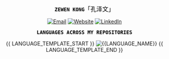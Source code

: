 <style>
@font-face {
    font-family: 'minecraft';
    src: url('.font/minecraft.ttf') format('truetype');
}
@font-face {
    font-family: 'minecraft-cn';
    src: url('.font/minecraft-cn.ttf') format('truetype');
}
.minecraft-text {
    font-family: 'minecraft', monospace;
    color: #000000;
    font-size: 10pt;
    font-weight: bold;
}
.minecraft-cn-text {
    font-family: 'minecraft-cn', monospace;
    color: #000000;
    font-size: 12pt;
}
</style>

<div align = "center">
<span class="minecraft-text">ZEWEN KONG</span><span class="minecraft-cn-text">「孔泽文」</span>

[![Email](https://img.shields.io/static/v1?style=flat-square&label=E-mail&labelColor=0078D4&color=666666&logo=microsoft-outlook&logoColor=white&message=zewen.kong@outlook.com)](mailto:zewen.kong@outlook.com)
[![Website](https://img.shields.io/static/v1?style=flat-square&label=Website&labelColor=4085f9&color=666666&message=zewenkong.com)](http://zewenkong.com)
[![LinkedIn](https://img.shields.io/static/v1?style=flat-square&label=LinkedIn&labelColor=0072b1&color=666666&message=Zewen%20Kong)](https://www.linkedin.com/in/zewen-kong-07b42b263/)

<span class="minecraft-text">LANGUAGES ACROSS MY REPOSITORIES</span>

{{ LANGUAGE_TEMPLATE_START }}
![{{LANGUAGE_NAME}}](https://img.shields.io/static/v1?style=flat-square&label=%E2%A0%80&color=666666&labelColor={{LANGUAGE_COLOR:uri}}&message={{LANGUAGE_NAME:uri}}%EF%B8%B1{{LANGUAGE_PERCENT:uri}}%25)
{{ LANGUAGE_TEMPLATE_END }}

</div>
